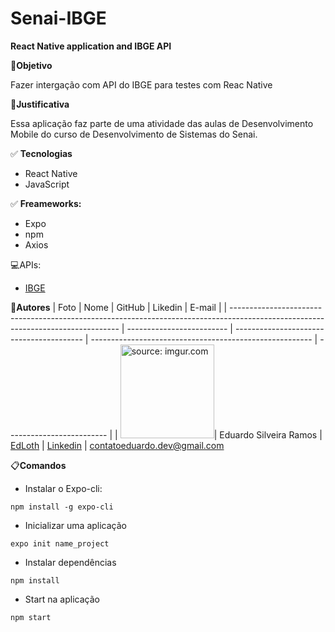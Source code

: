 # Senai-IBGE
**React Native application and IBGE API**

:dart:**Objetivo**

Fazer intergação com API do IBGE para testes com Reac Native

:dart:**Justificativa**

Essa aplicação faz parte de uma atividade das aulas de Desenvolvimento Mobile do curso de Desenvolvimento de Sistemas do Senai.

:white_check_mark: **Tecnologias**

- React Native
- JavaScript

:white_check_mark: **Freameworks:**

- Expo
- npm
- Axios


:computer:APIs:

- [IBGE](https://servicodados.ibge.gov.br/api/docs)


 :medal_sports:**Autores**
| Foto                                                                                                                             | Nome                      | GitHub                                   | Likedin                                                 | E-mail                    |
| -------------------------------------------------------------------------------------------------------------------------------- | ------------------------- | ---------------------------------------- | ------------------------------------------------------- | ------------------------- |
| <a href="https://imgur.com/DAMZCG5"><img src="https://i.imgur.com/DAMZCG5.jpg" width="150" title="source: imgur.com" /></a>| Eduardo Silveira Ramos | [EdLoth](https://github.com/EdLoth) | [Linkedin](https://www.linkedin.com/in/eduardo-ramos-31413b1a2/) | contatoeduardo.dev@gmail.com

:clipboard:**Comandos**

* Instalar o Expo-cli:

`npm install -g expo-cli`

* Inicializar uma aplicação

`expo init name_project`

* Instalar dependências

`npm install`

* Start na aplicação

`npm start`
